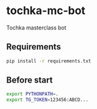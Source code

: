 # tochka-mc-bot

Tochka masterclass bot

## Requirements

```bash
pip install -r requirements.txt
```

## Before start

```bash
export PYTHONPATH=.
export TG_TOKEN=123456:ABCD...
```
